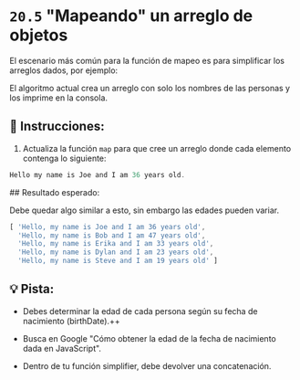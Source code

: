 # `20.5` "Mapeando" un arreglo de objetos

El escenario más común para la función de mapeo es para simplificar los arreglos dados, por ejemplo:

El algoritmo actual crea un arreglo con solo los nombres de las personas y los imprime en la consola.

## 📝 Instrucciones:

1. Actualiza la función `map` para que cree un arreglo donde cada elemento contenga lo siguiente:

```js
Hello my name is Joe and I am 36 years old.
```

## Resultado esperado:

Debe quedar algo similar a esto, sin embargo las edades pueden variar.

```js
[ 'Hello, my name is Joe and I am 36 years old',
  'Hello, my name is Bob and I am 47 years old',
  'Hello, my name is Erika and I am 33 years old',
  'Hello, my name is Dylan and I am 23 years old',
  'Hello, my name is Steve and I am 19 years old' ]
```

## 💡 Pista:

+ Debes determinar la edad de cada persona según su fecha de nacimiento (birthDate).++

+ Busca en Google "Cómo obtener la edad de la fecha de nacimiento dada en JavaScript".

+ Dentro de tu función simplifier, debe devolver una concatenación.
